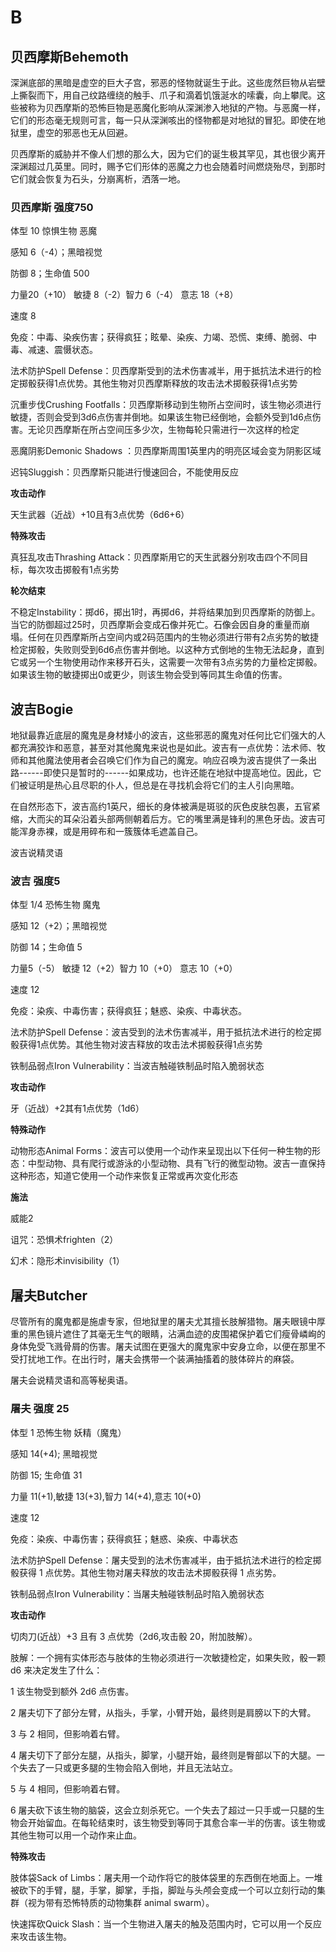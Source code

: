 # B

## 贝西摩斯Behemoth

深渊底部的黑暗是虚空的巨大子宫，邪恶的怪物就诞生于此。这些庞然巨物从岩壁上撕裂而下，用自己纹路缠绕的触手、爪子和滴着饥饿涎水的嗦囊，向上攀爬。这些被称为贝西摩斯的恐怖巨物是恶魔化影响从深渊渗入地狱的产物。与恶魔一样，它们的形态毫无规则可言，每一只从深渊咳出的怪物都是对地狱的冒犯。即使在地狱里，虚空的邪恶也无从回避。

贝西摩斯的威胁并不像人们想的那么大，因为它们的诞生极其罕见，其也很少离开深渊超过几英里。同时，赐予它们形体的恶魔之力也会随着时间燃烧殆尽，到那时它们就会恢复为石头，分崩离析，洒落一地。

### 贝西摩斯 强度750

体型 10 惊惧生物 恶魔

感知 6（-4）；黑暗视觉

防御 8；生命值 500

力量20（+10） 敏捷 8（-2）智力 6（-4） 意志 18（+8）

速度 8

免疫：中毒、染疾伤害；获得疯狂；眩晕、染疾、力竭、恐慌、束缚、脆弱、中毒、减速、震慑状态。

法术防护Spell
Defense：贝西摩斯受到的法术伤害减半，用于抵抗法术进行的检定掷骰获得1点优势。其他生物对贝西摩斯释放的攻击法术掷骰获得1点劣势

沉重步伐Crushing
Footfalls：贝西摩斯移动到生物所占空间时，该生物必须进行敏捷，否则会受到3d6点伤害并倒地。如果该生物已经倒地，会额外受到1d6点伤害。无论贝西摩斯在所占空间压多少次，生物每轮只需进行一次这样的检定

恶魔阴影Demonic Shadows ：贝西摩斯周围1英里内的明亮区域会变为阴影区域

迟钝Sluggish：贝西摩斯只能进行慢速回合，不能使用反应

**攻击动作**

天生武器（近战）+10且有3点优势（6d6+6）

**特殊攻击**

真狂乱攻击Thrashing
Attack：贝西摩斯用它的天生武器分别攻击四个不同目标，每次攻击掷骰有1点劣势

**轮次结束**

不稳定Instability：掷d6，掷出1时，再掷d6，并将结果加到贝西摩斯的防御上。当它的防御超过25时，贝西摩斯会变成石像并死亡。石像会因自身的重量而崩塌。任何在贝西摩斯所占空间内或2码范围内的生物必须进行带有2点劣势的敏捷检定掷骰，失败则受到6d6点伤害并倒地。以这种方式倒地的生物无法起身，直到它或另一个生物使用动作来移开石头，这需要一次带有3点劣势的力量检定掷骰。如果该生物的敏捷掷出0或更少，则该生物会受到等同其生命值的伤害。

## 波吉Bogie

地狱最靠近底层的魔鬼是身材矮小的波吉，这些邪恶的魔鬼对任何比它们强大的人都充满狡诈和恶意，甚至对其他魔鬼来说也是如此。波吉有一点优势：法术师、牧师和其他魔法使用者会召唤它们作为自己的魔宠。响应召唤为波吉提供了一条出路------即使只是暂时的------如果成功，也许还能在地狱中提高地位。因此，它们被证明是热心且尽职的仆人，但总是在寻找机会将它们的主人引向黑暗。

在自然形态下，波吉高约1英尺，细长的身体被满是斑驳的灰色皮肤包裹，五官紧缩，大而尖的耳朵沿着头部两侧朝着后方。它的嘴里满是锋利的黑色牙齿。波吉可能浑身赤裸，或是用碎布和一簇簇体毛遮盖自己。

波吉说精灵语

### 波吉 强度5

体型 1/4 恐怖生物 魔鬼

感知 12（+2）；黑暗视觉

防御 14；生命值 5

力量5（-5） 敏捷 12（+2）智力 10（+0） 意志 10（+0）

速度 12

免疫：染疾、中毒伤害；获得疯狂；魅惑、染疾、中毒状态。

法术防护Spell
Defense：波吉受到的法术伤害减半，用于抵抗法术进行的检定掷骰获得1点优势。其他生物对波吉释放的攻击法术掷骰获得1点劣势

铁制品弱点Iron Vulnerability：当波吉触碰铁制品时陷入脆弱状态

**攻击动作**

牙（近战）+2其有1点优势（1d6）

**特殊动作**

动物形态Animal
Forms：波吉可以使用一个动作来呈现出以下任何一种生物的形态：中型动物、具有爬行或游泳的小型动物、具有飞行的微型动物。波吉一直保持这种形态，知道它使用一个动作来恢复正常或再次变化形态

**施法**

威能2

诅咒：恐惧术frighten（2）

幻术：隐形术invisibility（1）

## 屠夫Butcher

尽管所有的魔鬼都是施虐专家，但地狱里的屠夫尤其擅长肢解猎物。屠夫眼镜中厚重的黑色镜片遮住了其毫无生气的眼睛，沾满血迹的皮围裙保护着它们瘦骨嶙峋的身体免受飞溅骨屑的伤害。屠夫试图在更强大的魔鬼家中安身立命，以便在那里不受打扰地工作。在出行时，屠夫会携带一个装满抽搐着的肢体碎片的麻袋。

屠夫会说精灵语和高等秘奥语。

### 屠夫 强度 25

体型 1 恐怖生物 妖精（魔鬼）

感知 14(+4); 黑暗视觉

防御 15; 生命值 31

力量 11(+1),敏捷 13(+3),智力 14(+4),意志 10(+0)

速度 12

免疫：染疾、中毒伤害；获得疯狂；魅惑、染疾、中毒状态

法术防护Spell
Defense：屠夫受到的法术伤害减半，由于抵抗法术进行的检定掷骰获得 1
点优势。其他生物对屠夫释放的攻击法术掷骰获得 1 点劣势。

铁制品弱点Iron Vulnerability：当屠夫触碰铁制品时陷入脆弱状态

**攻击动作**

切肉刀(近战）+3 且有 3 点优势（2d6,攻击骰 20，附加肢解）。

肢解：一个拥有实体形态与肢体的生物必须进行一次敏捷检定，如果失败，骰一颗
d6 来决定发生了什么：

1 该生物受到额外 2d6 点伤害。

2 屠夫切下了部分左臂，从指头，手掌，小臂开始，最终则是肩膀以下的大臂。

3 与 2 相同，但影响着右臂。

4
屠夫切下了部分左腿，从指头，脚掌，小腿开始，最终则是臀部以下的大腿。一个失去了一只或更多腿的生物会陷入倒地，并且无法站立。

5 与 4 相同，但影响着右臂。

6
屠夫砍下该生物的脑袋，这会立刻杀死它。一个失去了超过一只手或一只腿的生物会开始留血。在每轮结束时，该生物受到等同于其愈合率一半的伤害。该生物或其他生物可以用一个动作来止血。

**特殊攻击**

肢体袋Sack of
Limbs：屠夫用一个动作将它的肢体袋里的东西倒在地面上。一堆被砍下的手臂，腿，手掌，脚掌，手指，脚趾与头颅会变成一个可以立刻行动的集群（视为带有恐怖特质的动物集群
animal swarm）。

快速挥砍Quick
Slash：当一个生物进入屠夫的触及范围内时，它可以用一个反应来攻击该生物。
